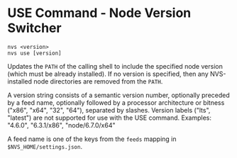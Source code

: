 # USE Command - Node Version Switcher
```
nvs <version>
nvs use [version]
```
Updates the `PATH` of the calling shell to include the specified node version (which must be already installed). If no version is specified, then any NVS-installed node directories are removed from the `PATH`.

A version string consists of a semantic version number, optionally preceded by a feed name, optionally followed by a processor architecture or bitness ("x86", "x64", "32", "64"), separated by slashes. Version labels ("lts", "latest") are not supported for use with the USE command. Examples: "4.6.0", "6.3.1/x86", "node/6.7.0/x64"

A feed name is one of the keys from the `feeds` mapping in `$NVS_HOME/settings.json`.
